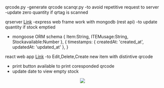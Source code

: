 
qrcode.py 
-generate qrcode
scanqr.py
-to avoid repetitive request to server 
-update zero quantity if qrtag is scanned  

qrserver [Link](https://github.com/JetLi1031/CheckInventory/tree/main/qrserver)
-express web frame work with mongodb (rest api)
-to update quantity if stock emptied 
- mongoose ORM schema 
{
    Item:String,
    ITEMusage:String,
    Stockavailable:Number
}, {
    timestamps: { createdAt: 'created_at', updatedAt: 'updated_at' },
  }
  

react web app [Link](https://github.com/JetLi1031/CheckInventory/tree/main/reactserver)
-to Edit,Delete,Create new item with distintive qrcode
- print button available to print coresponded qrcode
- update date to view empty stock


<p align="center">
  <img 
    src="https://github.com/JetLi1031/CheckInventory/blob/main/output.gif"
  >
</p>
